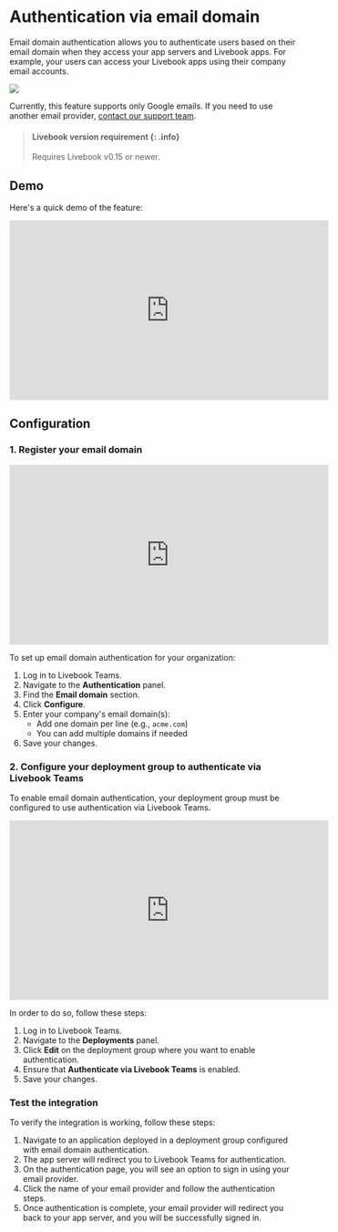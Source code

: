 # Authentication via email domain

Email domain authentication allows you to authenticate users based on their email domain when they access your app servers and Livebook apps. For example, your users can access your Livebook apps using their company email accounts.

![](images/email_domain_auth.png)

Currently, this feature supports only Google emails. If you need to use another email provider, [contact our support team](mailto:support@livebook.com?subject=Feature%20request%3A%20Additional%20email%20provider).

> #### Livebook version requirement {: .info}
> Requires Livebook v0.15 or newer.

## Demo
Here's a quick demo of the feature:

<iframe width="560" height="315" src="https://www.youtube-nocookie.com/embed/KOdFgN2MqNA?si=2j-yNhWE8IzvY9-A" title="YouTube video player" frameborder="0" allow="accelerometer; autoplay; clipboard-write; encrypted-media; gyroscope; picture-in-picture; web-share" referrerpolicy="strict-origin-when-cross-origin" allowfullscreen></iframe>

## Configuration

### 1. Register your email domain
<iframe width="560" height="315" src="https://www.youtube-nocookie.com/embed/l8SAxj62Pl8?si=2qZcLgMU7u9TH_Oy" title="YouTube video player" frameborder="0" allow="accelerometer; autoplay; clipboard-write; encrypted-media; gyroscope; picture-in-picture; web-share" referrerpolicy="strict-origin-when-cross-origin" allowfullscreen></iframe>

To set up email domain authentication for your organization:

1. Log in to Livebook Teams.
2. Navigate to the **Authentication** panel.
3. Find the **Email domain** section.
4. Click **Configure**.
5. Enter your company's email domain(s):
   - Add one domain per line (e.g., `acme.com`)
   - You can add multiple domains if needed
6. Save your changes.

### 2. Configure your deployment group to authenticate via Livebook Teams
To enable email domain authentication, your deployment group must be configured to use authentication via Livebook Teams.

<iframe width="560" height="315" src="https://www.youtube-nocookie.com/embed/27GImleM3MQ?si=jlsa7cGvIgnM4xmN" title="YouTube video player" frameborder="0" allow="accelerometer; autoplay; clipboard-write; encrypted-media; gyroscope; picture-in-picture; web-share" referrerpolicy="strict-origin-when-cross-origin" allowfullscreen></iframe>

In order to do so, follow these steps:

1. Log in to Livebook Teams.
2. Navigate to the **Deployments** panel.
3. Click **Edit** on the deployment group where you want to enable authentication.
4. Ensure that **Authenticate via Livebook Teams** is enabled.
5. Save your changes.

### Test the integration
To verify the integration is working, follow these steps:

1. Navigate to an application deployed in a deployment group configured with email domain authentication.
2. The app server will redirect you to Livebook Teams for authentication.
3. On the authentication page, you will see an option to sign in using your email provider.
4. Click the name of your email provider and follow the authentication steps.
5. Once authentication is complete, your email provider will redirect you back to your app server, and you will be successfully signed in.
